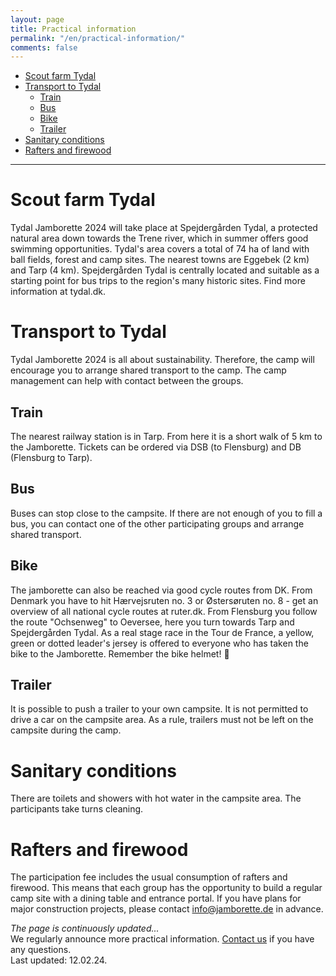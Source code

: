 ```yaml
---
layout: page
title: Practical information
permalink: "/en/practical-information/"
comments: false
---
```


- [Scout farm Tydal](#scout-farm-tydal)
- [Transport to Tydal](#transport-to-tydal)
  - [Train](#train)
  - [Bus](#bus)
  - [Bike](#bike)
  - [Trailer](#trailer)
- [Sanitary conditions](#sanitary-conditions)
- [Rafters and firewood](#rafters-and-firewood)


---

# Scout farm Tydal
Tydal Jamborette 2024 will take place at Spejdergården Tydal, a protected natural area down towards the Trene river, which in summer offers good swimming opportunities. Tydal's area covers a total of 74 ha of land with ball fields, forest and camp sites.
The nearest towns are Eggebek (2 km) and Tarp (4 km). Spejdergården Tydal is centrally located and suitable as a starting point for bus trips to the region's many historic sites.
Find more information at tydal.dk.
# Transport to Tydal
Tydal Jamborette 2024 is all about sustainability. Therefore, the camp will encourage you to arrange shared transport to the camp. The camp management can help with contact between the groups.
## Train
The nearest railway station is in Tarp. From here it is a short walk of 5 km to the Jamborette. Tickets can be ordered via DSB (to Flensburg) and DB (Flensburg to Tarp).
## Bus
Buses can stop close to the campsite. If there are not enough of you to fill a bus, you can contact one of the other participating groups and arrange shared transport.
## Bike
The jamborette can also be reached via good cycle routes from DK. From Denmark you have to hit Hærvejsruten no. 3 or Østersøruten no. 8 - get an overview of all national cycle routes at ruter.dk. From Flensburg you follow the route "Ochsenweg" to Oeversee, here you turn towards Tarp and Spejdergården Tydal. As a real stage race in the Tour de France, a yellow, green or dotted leader's jersey is offered to everyone who has taken the bike to the Jamborette. Remember the bike helmet! 🚴
## Trailer
It is possible to push a trailer to your own campsite. It is not permitted to drive a car on the campsite area. As a rule, trailers must not be left on the campsite during the camp.
# Sanitary conditions
There are toilets and showers with hot water in the campsite area. The participants take turns cleaning.
# Rafters and firewood
The participation fee includes the usual consumption of rafters and firewood. This means that each group has the opportunity to build a regular camp site with a dining table and entrance portal. If you have plans for major construction projects, please contact [info@jamborette.de](mailto:info@jamborette.de) in advance.

<div class="jumbotron mt-5">
<i>The page is continuously updated...</i>
<br>
We regularly announce more practical information. <a href="/en/contact/">Contact us</a> if you have any questions.
<br>
Last updated: 12.02.24.
</div>